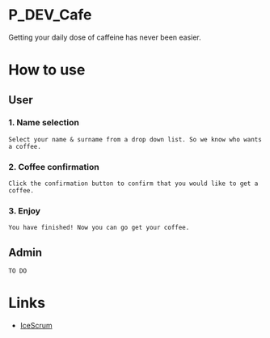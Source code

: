 # P_DEV_Cafe

Getting your daily dose of caffeine has never been easier.

# How to use

## User

### 1. Name selection
    Select your name & surname from a drop down list. So we know who wants a coffee.

### 2. Coffee confirmation
    Click the confirmation button to confirm that you would like to get a coffee.

### 3. Enjoy
    You have finished! Now you can go get your coffee.

## Admin
    TO DO
    
# Links

- [IceScrum](https://etml.icescrum.com/p/PDEV/#/project)


